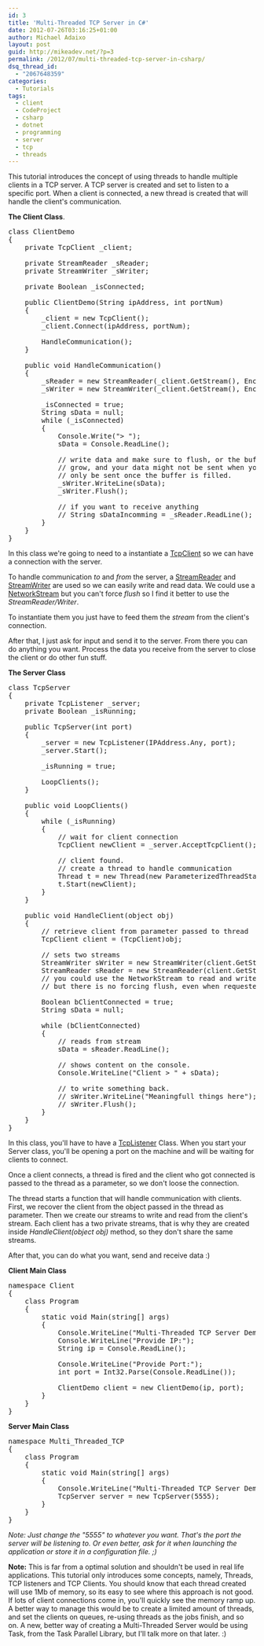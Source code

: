 ```yaml
---
id: 3
title: 'Multi-Threaded TCP Server in C#'
date: 2012-07-26T03:16:25+01:00
author: Michael Adaixo
layout: post
guid: http://mikeadev.net/?p=3
permalink: /2012/07/multi-threaded-tcp-server-in-csharp/
dsq_thread_id:
  - "2067648359"
categories:
  - Tutorials
tags:
  - client
  - CodeProject
  - csharp
  - dotnet
  - programming
  - server
  - tcp
  - threads
---
```

This tutorial introduces the concept of using threads to handle multiple clients in a TCP server. A TCP server is created and set to listen to a specific port. When a client is connected, a new thread is created that will handle the client's communication.

<!--more-->

**The Client Class**.

<pre class="EnlighterJSRAW" data-enlighter-language="csharp" data-enlighter-theme="" data-enlighter-highlight="" data-enlighter-linenumbers="" data-enlighter-lineoffset="" data-enlighter-title="" data-enlighter-group="">class ClientDemo
{
    private TcpClient _client;

    private StreamReader _sReader;
    private StreamWriter _sWriter;

    private Boolean _isConnected;

    public ClientDemo(String ipAddress, int portNum)
    {
        _client = new TcpClient();
        _client.Connect(ipAddress, portNum);

        HandleCommunication();
    }

    public void HandleCommunication()
    {
        _sReader = new StreamReader(_client.GetStream(), Encoding.ASCII);
        _sWriter = new StreamWriter(_client.GetStream(), Encoding.ASCII);

        _isConnected = true;
        String sData = null;
        while (_isConnected)
        {
            Console.Write("> ");
            sData = Console.ReadLine();

            // write data and make sure to flush, or the buffer will continue to 
            // grow, and your data might not be sent when you want it, and will
            // only be sent once the buffer is filled.
            _sWriter.WriteLine(sData);
            _sWriter.Flush();

            // if you want to receive anything
            // String sDataIncomming = _sReader.ReadLine();
        }
    }
}</pre>

In this class we're going to need to a instantiate a [TcpClient](http://msdn.microsoft.com/en-us/library/system.net.sockets.tcpclient.aspx "TcpClient MSDN") so we can have a connection with the server.

To handle communication _to_ and _from_ the server, a [StreamReader](http://msdn.microsoft.com/en-us/library/system.io.streamreader.aspx "StreamReader MSDN") and [StreamWriter](http://msdn.microsoft.com/en-us/library/system.io.streamwriter.aspx "StreamWriter MSDN") are used so we can easily write and read data. We could use a [NetworkStream](http://msdn.microsoft.com/en-us/library/System.Net.Sockets.NetworkStream.aspx "NetworkStream MSDN") but you can't force _flush_ so I find it better to use the _StreamReader/Writer_.

To instantiate them you just have to feed them the _stream_ from the client's connection.

After that, I just ask for input and send it to the server. From there you can do anything you want. Process the data you receive from the server to close the client or do other fun stuff.

**The Server Class**

<pre class="EnlighterJSRAW" data-enlighter-language="csharp" data-enlighter-theme="" data-enlighter-highlight="" data-enlighter-linenumbers="" data-enlighter-lineoffset="" data-enlighter-title="" data-enlighter-group="">class TcpServer
{
    private TcpListener _server;
    private Boolean _isRunning;

    public TcpServer(int port)
    {
        _server = new TcpListener(IPAddress.Any, port);
        _server.Start();

        _isRunning = true;

        LoopClients();
    }

    public void LoopClients()
    {
        while (_isRunning)
        {
            // wait for client connection
            TcpClient newClient = _server.AcceptTcpClient();

            // client found.
            // create a thread to handle communication
            Thread t = new Thread(new ParameterizedThreadStart(HandleClient));
            t.Start(newClient);
        }
    }

    public void HandleClient(object obj)
    {
        // retrieve client from parameter passed to thread
        TcpClient client = (TcpClient)obj;

        // sets two streams
        StreamWriter sWriter = new StreamWriter(client.GetStream(), Encoding.ASCII);
        StreamReader sReader = new StreamReader(client.GetStream(), Encoding.ASCII);
        // you could use the NetworkStream to read and write, 
        // but there is no forcing flush, even when requested

        Boolean bClientConnected = true;
        String sData = null;

        while (bClientConnected)
        {
            // reads from stream
            sData = sReader.ReadLine();

            // shows content on the console.
            Console.WriteLine("Client > " + sData);

            // to write something back.
            // sWriter.WriteLine("Meaningfull things here");
            // sWriter.Flush();
        }
    }
}</pre>

In this class, you'll have to have a [TcpListener](http://msdn.microsoft.com/en-us/library/system.net.sockets.tcplistener.aspx "TcpListener MSDN") Class. When you start your Server class, you'll be opening a port on the machine and will be waiting for clients to connect.

Once a client connects, a thread is fired and the client who got connected is passed to the thread as a parameter, so we don't loose the connection.

The thread starts a function that will handle communication with clients. First, we recover the client from the object passed in the thread as parameter.&nbsp;Then we create our streams to write and read from the client's stream. Each client has a two private streams, that is why they are created inside _HandleClient(object obj)_ method, so they don't share the same streams.

After that, you can do what you want, send and receive data :)

**Client Main Class**

<pre class="EnlighterJSRAW" data-enlighter-language="csharp" data-enlighter-theme="git" data-enlighter-highlight="" data-enlighter-linenumbers="" data-enlighter-lineoffset="" data-enlighter-title="" data-enlighter-group="">namespace Client
{
    class Program
    {
        static void Main(string[] args)
        {
            Console.WriteLine("Multi-Threaded TCP Server Demo");
            Console.WriteLine("Provide IP:");
            String ip = Console.ReadLine();

            Console.WriteLine("Provide Port:");
            int port = Int32.Parse(Console.ReadLine());

            ClientDemo client = new ClientDemo(ip, port);
        }
    }
}</pre>

**Server Main Class**

<pre class="EnlighterJSRAW" data-enlighter-language="csharp" data-enlighter-theme="" data-enlighter-highlight="" data-enlighter-linenumbers="" data-enlighter-lineoffset="" data-enlighter-title="" data-enlighter-group="">namespace Multi_Threaded_TCP
{
    class Program
    {
        static void Main(string[] args)
        {
            Console.WriteLine("Multi-Threaded TCP Server Demo");
            TcpServer server = new TcpServer(5555);
        }
    }
}</pre>

_Note: Just change the "5555" to whatever you want. That's the port the server will be listening to. Or even better, ask for it when launching the application or store it in a configuration file. ;)_

**Note:** This is far from a optimal solution and shouldn't be used in real life applications. This tutorial only introduces some concepts, namely, Threads, TCP listeners and TCP Clients. You should know that each thread created will use 1Mb of memory, so its easy to see where this approach is not good. If lots of client connections come in, you'll quickly see the memory ramp up. A better way to manage this would be to create a limited amount of threads, and set the clients on queues, re-using threads as the jobs finish, and so on. A new, better way of creating a Multi-Threaded Server would be using Task, from the Task Parallel Library, but I'll talk more on that later. :)